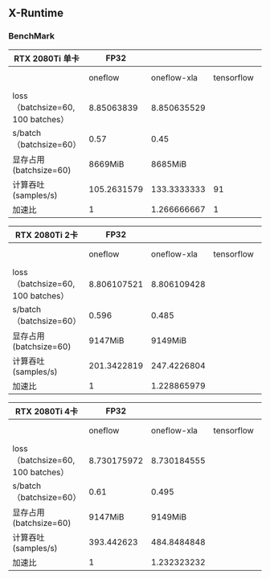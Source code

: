 ## X-Runtime

### BenchMark

| RTX  2080Ti 单卡                   | FP32        |             |            |                | FP16混合精度 |             |            |                |
| ---------------------------------- | ----------- | ----------- | ---------- | -------------- | ------------ | ----------- | ---------- | -------------- |
|                                    | oneflow     | oneflow-xla | tensorflow | tensorflow-xla | oneflow      | oneflow-xla | tensorflow | tensorflow-xla |
| loss（batchsize=60,  100 batches） | 8.85063839  | 8.850635529 |            |                | 8.850672722  | 8.850834847 |            |                |
| s/batch（batchsize=60）            | 0.57        | 0.45        |            |                | 0.31         | 0.19        |            |                |
| 显存占用(batchsize=60)             | 8669MiB     | 8685MiB     |            |                | 7009MiB      | 7041MiB     |            |                |
| 计算吞吐  (samples/s)              | 105.2631579 | 133.3333333 | 91         | 119.1          | 193.5483871  | 315.7894737 |            |                |
| 加速比                             | 1           | 1.266666667 | 1          | 1.308791209    | 1            | 1.631578947 |            |                |

| RTX  2080Ti 2卡                    | FP32        |             |            |                | FP16混合精度 |             |            |                |
| ---------------------------------- | ----------- | ----------- | ---------- | -------------- | ------------ | ----------- | ---------- | -------------- |
|                                    | oneflow     | oneflow-xla | tensorflow | tensorflow-xla | oneflow      | oneflow-xla | tensorflow | tensorflow-xla |
| loss（batchsize=60,  100 batches） | 8.806107521 | 8.806109428 |            |                | 8.806120873  | 8.806238174 |            |                |
| s/batch（batchsize=60）            | 0.596       | 0.485       |            |                | 0.353        | 0.241       |            |                |
| 显存占用(batchsize=60)             | 9147MiB     | 9149MiB     |            |                | 7669MiB      | 7675MiB     |            |                |
| 计算吞吐  (samples/s)              | 201.3422819 | 247.4226804 |            |                | 339.9433428  | 497.9253112 |            |                |
| 加速比                             | 1           | 1.228865979 |            |                | 1            | 1.46473029  |            |                |


| RTX  2080Ti 4卡                    | FP32        |             |            |                | FP16混合精度 |             |            |                |
| ---------------------------------- | ----------- | ----------- | ---------- | -------------- | ------------ | ----------- | ---------- | -------------- |
|                                    | oneflow     | oneflow-xla | tensorflow | tensorflow-xla | oneflow      | oneflow-xla | tensorflow | tensorflow-xla |
| loss（batchsize=60,  100 batches） | 8.730175972 | 8.730184555 |            |                | 8.730111122  | 8.729899406 |            |                |
| s/batch（batchsize=60）            | 0.61        | 0.495       |            |                | 0.376        | 0.252       |            |                |
| 显存占用(batchsize=60)             | 9147MiB     | 9149MiB     |            |                | 7669MiB      | 7675MiB     |            |                |
| 计算吞吐  (samples/s)              | 393.442623  | 484.8484848 |            |                | 638.2978723  | 952.3809524 |            |                |
| 加速比                             | 1           | 1.232323232 |            |                | 1            | 1.492063492 |            |                |
